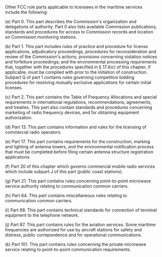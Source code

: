 Other FCC rule parts applicable to licensees in the maritime services include the following:
                

(a) Part 0. This part describes the Commission's organization and delegations of authority. Part 0 also lists available Commission publications, standards and procedures for access to Commission records and location on Commission monitoring stations.

(b) Part 1. This part includes rules of practice and procedure for license applications, adjudicatory proceedings, procedures for reconsideration and review of the Commission's actions; provisions concerning violation notices and forfeiture proceedings; and the environmental processing requirements that, together with the procedures specified in § 17.4(c) of this chapter, if applicable, must be complied with prior to the initiation of construction. Subpart Q of part 1 contains rules governing competitive bidding procedures for resolving mutually exclusive applications for certain initial licenses.

(c) Part 2. This part contains the Table of Frequency Allocations and special requirements in international regulations, recommendations, agreements, and treaties. This part also contain standards and procedures concerning marketing of radio frequency devices, and for obtaining equipment authorization.

(d) Part 13. This part contains information and rules for the licensing of commercial radio operators.

(e) Part 17. This part contains requirements for the construction, marking and lighting of antenna towers, and the environmental notification process that must be completed before filing certain antenna structure registration applications.

(f) Part 20 of this chapter which governs commercial mobile radio services which include subpart J of this part (public coast stations).

(g) Part 21. This part contains rules concerning point-to-point microwave service authority relating to communication common carriers.

(h) Part 64. This part contains miscellaneous rules relating to communication common carriers.

(i) Part 68. This part contains technical standards for connection of terminal equipment to the telephone network.

(j) Part 87. This part contains rules for the aviation services. Some maritime frequencies are authorized for use by aircraft stations for safety and distress, public correpondence and for operational communications.

(k) Part 101. This part contains rules concerning the private microwave service relating to point-to-point communication requirements.

